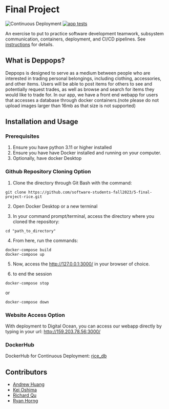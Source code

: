 # Final Project
![Continuous Deployment](https://github.com/software-students-fall2023/5-final-project-rice/actions/workflows/build.yml/badge.svg)
[![app tests](https://github.com/software-students-fall2023/5-final-project-rice/actions/workflows/app-test.yml/badge.svg)](https://github.com/software-students-fall2023/5-final-project-rice/actions/workflows/app-test.yml)

An exercise to put to practice software development teamwork, subsystem communication, containers, deployment, and CI/CD pipelines. See [instructions](./instructions.md) for details.

## What is Deppops?

Deppops is designed to serve as a medium between people who are interested in trading personal belongings, including clothing, accessories, and other items. Users will be able to post items for others to see and potentially request trades, as well as browse and search for items they would like to trade for. In our app, we have a front end webapp for users that accesses a database through docker containers.(note please do not upload images larger than 16mb as that size is not supported)

## Installation and Usage

### Prerequisites
1. Ensure you have python 3.11 or higher installed 
2. Ensure you have have Docker installed and running on your computer.
3. Optionally, have docker Desktop 

### Github Repository Cloning Option
1. Clone the directory through Git Bash with the command:

```
git clone https://github.com/software-students-fall2023/5-final-project-rice.git
```

2. Open Docker Desktop or a new terminal 

3. In your command prompt/terminal, access the directory where you cloned the repository:
```
cd "path_to_directory"
```

4. From here, run the commands:
```
docker-compose build
docker-compose up
```
5. Now, access the http://127.0.0.1:3000/ in your browser of choice.

6. to end the session 
```
docker-compose stop
```
or 
```
docker-compose down
```

### Website Access Option

With deployment to Digital Ocean, you can access our webapp directly by typing in your url: http://159.203.78.56:3000/

### DockerHub

DockerHub for Continuous Deployment: [rice_db](https://hub.docker.com/r/kingslayerrq/rice_db)

## Contributors

- [Andrew Huang](https://github.com/andrew0022)
- [Kei Oshima](https://github.com/KeiOshima)
- [Richard Qu](https://github.com/kingslayerrq)
- [Ryan Horng](https://github.com/Ryan-Horng)